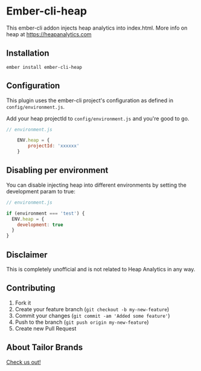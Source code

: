 # Ember-cli-heap

This ember-cli addon injects heap analytics into index.html. More info on heap at https://heapanalytics.com

## Installation

`ember install ember-cli-heap`

## Configuration

This plugin uses the ember-cli project's configuration as defined in `config/environment.js`.

Add your heap projectId to `config/environment.js` and you're good to go.

```js
// environment.js

    ENV.heap = {
        projectId: 'xxxxxx'
    }
```

## Disabling per environment

You can disable injecting heap into different environments by setting the
development param to true:

```js
// environment.js

if (environment === 'test') {
  ENV.heap = {
    development: true
  }
}
```

## Disclaimer

This is completely unofficial and is not related to Heap Analytics in any way.

## Contributing

1. Fork it
2. Create your feature branch (`git checkout -b my-new-feature`)
3. Commit your changes (`git commit -am 'Added some feature'`)
4. Push to the branch (`git push origin my-new-feature`)
5. Create new Pull Request

## About Tailor Brands
[Check us out!](https://www.tailorbrands.com)
